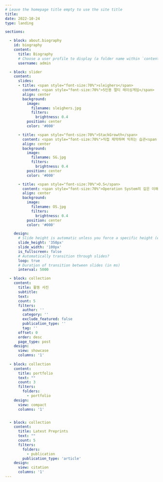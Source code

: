 ```yaml
---
# Leave the homepage title empty to use the site title
title:
date: 2022-10-24
type: landing

sections:

  - block: about.biography
    id: biography
    content:
      title: Biography
      # Choose a user profile to display (a folder name within `content/authors/`)
      username: admin

  - block: slider
    content:
      slides:
      - title: <span style="font-size:70%">sleighers</span>
        content: <span style="font-size:70%">5인용 멀티 레이싱게임</span>
        align: center
        background:
          image:
            filename: sleighers.jpg
            filters:
              brightness: 0.4
          position: center
          color: '#000'

      - title: <span style="font-size:70%">StackGrowth</span>
        content: <span style="font-size:70%">직접 제작하며 익히는 습관<span style="font-size:70%">
        align: center
        background:
          image:
            filename: SG.jpg
            filters:
              brightness: 0.4
          position: center
          color: '#000'

      - title: <span style="font-size:70%">O.S</span>
        content: <span style="font-size:70%">Operation System의 깊은 이해</span>
        align: center
        background:
          image:
            filename: OS.jpg
            filters:
              brightness: 0.4
          position: center
          color: '#000'

    design:
      # Slide height is automatic unless you force a specific height (e.g. '400px')
      slide_height: '350px'
      slide_width: '100px'
      is_fullscreen: false
      # Automatically transition through slides?
      loop: true
      # Duration of transition between slides (in ms)
      interval: 5000

  - block: collection
    content:
      title: 활동 사진
      subtitle:
      text:
      count: 5
      filters:
        author: ''
        category: ''
        exclude_featured: false
        publication_type: ''
        tag: ''
      offset: 0
      order: desc
      page_type: post
    design:
      view: showcase
      columns: '1'
  
  - block: collection
    content:
      title: portfolio
      text: ""
      count: 3
      filters:
        folders:
          - portfolio
    design:
      view: compact
      columns: '1'


  - block: collection
    content:
      title: Latest Preprints
      text: ""
      count: 5
      filters:
        folders:
          - publication
        publication_type: 'article'
    design:
      view: citation
      columns: '1'
---
```

